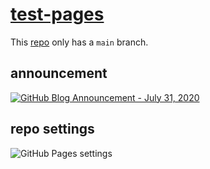 # [test-pages](https://jldec.github.io/test-pages/)

This [repo](https://github.com/jldec/test-pages) only has a `main` branch.

## announcement

[![GitHub Blog Announcement - July 31, 2020](https://user-images.githubusercontent.com/849592/89877519-1c17ab00-dbb8-11ea-9d39-7af9b052b20b.png)](https://github.blog/changelog/2020-07-31-build-and-deploy-github-pages-from-any-branch-beta/)

## repo settings

![GitHub Pages settings](https://user-images.githubusercontent.com/849592/89880248-f096bf80-dbbb-11ea-8c57-037c0c44b479.png)